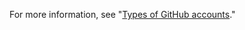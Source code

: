For more information, see "[Types of GitHub accounts](/get-started/learning-about-github/types-of-github-accounts#enterprise-managed-users)."
